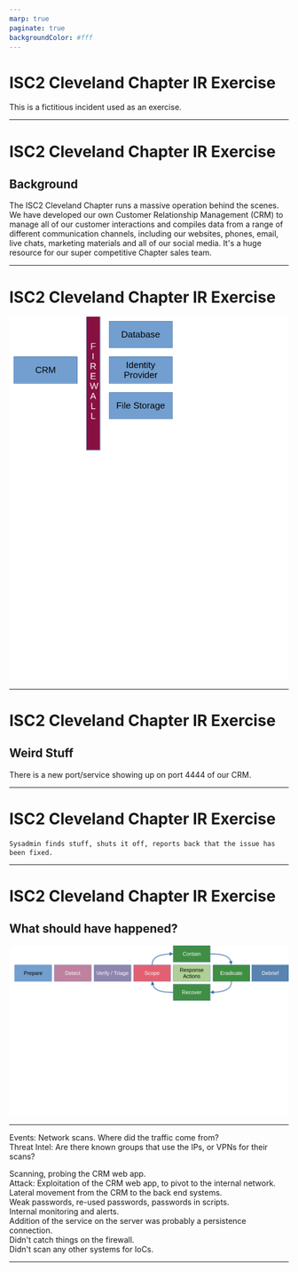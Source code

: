 ```yaml
---
marp: true
paginate: true
backgroundColor: #fff
---
```


# ISC2 Cleveland Chapter IR Exercise

This is a fictitious incident used as an exercise.  

---
# ISC2 Cleveland Chapter IR Exercise
## Background

The ISC2 Cleveland Chapter runs a massive operation behind the scenes.
We have developed our own Customer Relationship Management (CRM) to manage all of our customer interactions and compiles data from a range of different communication channels, including our websites, phones, email, live chats, marketing materials and all of our social media. It's a huge resource for our super competitive Chapter sales team.  

---
# ISC2 Cleveland Chapter IR Exercise

![CRM Config](CRM.png)

---
# ISC2 Cleveland Chapter IR Exercise
## Weird Stuff

There is a new port/service showing up on port 4444 of our CRM.

---

# ISC2 Cleveland Chapter IR Exercise

```
Sysadmin finds stuff, shuts it off, reports back that the issue has been fixed.
```
---
# ISC2 Cleveland Chapter IR Exercise
## What should have happened?

![DAIR Flow Diagram](DAIR1.png)

---

Events:
Network scans. Where did the traffic come from?  
Threat Intel:
Are there known groups that use the IPs, or VPNs for their scans?  

Scanning, probing the CRM web app.  
Attack:
Exploitation of the CRM web app, to pivot to the internal network.  
Lateral movement from the CRM to the back end systems.  
Weak passwords, re-used passwords, passwords in scripts.  
Internal monitoring and alerts.  
Addition of the service on the server was probably a persistence connection.  
Didn't catch things on the firewall.  
Didn't scan any other systems for IoCs.  

---